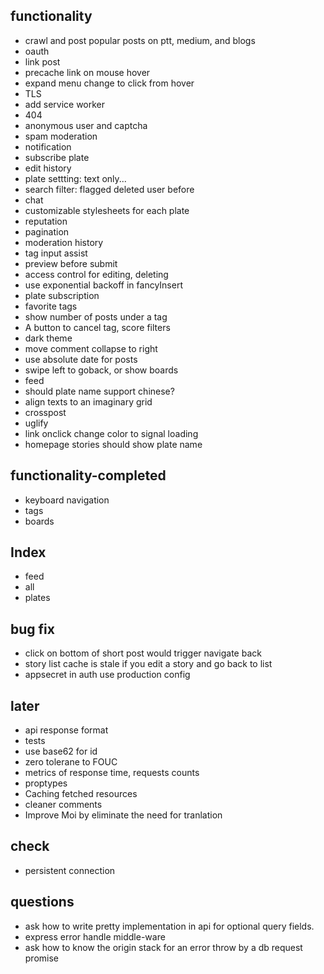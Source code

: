 ## functionality
* crawl and post popular posts on ptt, medium, and blogs
* oauth
* link post
* precache link on mouse hover
* expand menu change to click from hover
* TLS
* add service worker
* 404
* anonymous user and captcha
* spam moderation
* notification
* subscribe plate
* edit history
* plate settting: text only...
* search filter: flagged deleted user before
* chat
* customizable stylesheets for each plate
* reputation
* pagination
* moderation history
* tag input assist
* preview before submit
* access control for editing, deleting
* use exponential backoff in fancyInsert
* plate subscription
* favorite tags
* show number of posts under a tag
* A button to cancel tag, score filters
* dark theme
* move comment collapse to right
* use absolute date for posts
* swipe left to goback, or show boards
* feed
* should plate name support chinese?
* align texts to an imaginary grid
* crosspost
* uglify
* link onclick change color to signal loading
* homepage stories should show plate name

## functionality-completed
* keyboard navigation
* tags
* boards

## Index
* feed
* all
* plates

## bug fix
* click on bottom of short post would trigger navigate back
* story list cache is stale if you edit a story and go back to list
* appsecret in auth use production config

## later
* api response format
* tests
* use base62 for id
* zero tolerane to FOUC
* metrics of response time, requests counts
* proptypes
* Caching fetched resources
* cleaner comments
* Improve Moi by eliminate the need for tranlation

## check
* persistent connection

## questions
* ask how to write pretty implementation in api for optional query fields.
* express error handle middle-ware
* ask how to know the origin stack for an error throw by a db request promise
